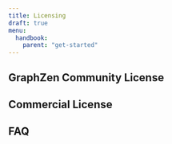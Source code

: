 ```yaml
---
title: Licensing
draft: true
menu:
  handbook:
    parent: "get-started"
---
```


## GraphZen Community License

## Commercial License

## FAQ

